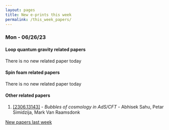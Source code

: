 ```yaml
---
layout: pages
title: New e-prints this week
permalink: /this_week_papers/
---
```




### Mon - 06/26/23

#### Loop quantum gravity related papers

There is no new related paper today 

#### Spin foam related papers

There is no new related paper today 



#### Other related papers

1. [[2306.13143]](https://arxiv.org/abs/2306.13143) - *Bubbles of cosmology in AdS/CFT* - Abhisek Sahu, Petar Simidzija, Mark Van Raamsdonk






[New papers last week]({{site.url}}/archived/weekly/pre-prints/2023/06/26/archived_weekly_papers.html)